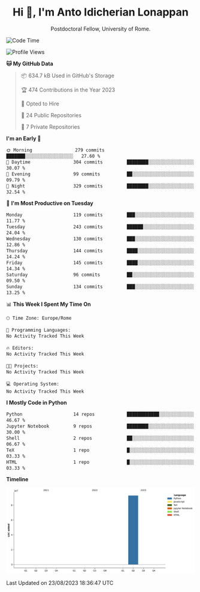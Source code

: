 
<h1 align="center">Hi 👋, I'm Anto Idicherian Lonappan</h1>
<p align="center">Postdoctoral Fellow, University of Rome. </p>


<!--START_SECTION:waka-->
![Code Time](http://img.shields.io/badge/Code%20Time-402%20hrs%2017%20mins-blue)

![Profile Views](http://img.shields.io/badge/Profile%20Views-0-blue)

**🐱 My GitHub Data** 

> 📦 634.7 kB Used in GitHub's Storage 
 > 
> 🏆 474 Contributions in the Year 2023
 > 
> 💼 Opted to Hire
 > 
> 📜 24 Public Repositories 
 > 
> 🔑 7 Private Repositories 
 > 
**I'm an Early 🐤** 

```text
🌞 Morning                279 commits         ███████░░░░░░░░░░░░░░░░░░   27.60 % 
🌆 Daytime                304 commits         ████████░░░░░░░░░░░░░░░░░   30.07 % 
🌃 Evening                99 commits          ██░░░░░░░░░░░░░░░░░░░░░░░   09.79 % 
🌙 Night                  329 commits         ████████░░░░░░░░░░░░░░░░░   32.54 % 
```
📅 **I'm Most Productive on Tuesday** 

```text
Monday                   119 commits         ███░░░░░░░░░░░░░░░░░░░░░░   11.77 % 
Tuesday                  243 commits         ██████░░░░░░░░░░░░░░░░░░░   24.04 % 
Wednesday                130 commits         ███░░░░░░░░░░░░░░░░░░░░░░   12.86 % 
Thursday                 144 commits         ████░░░░░░░░░░░░░░░░░░░░░   14.24 % 
Friday                   145 commits         ████░░░░░░░░░░░░░░░░░░░░░   14.34 % 
Saturday                 96 commits          ██░░░░░░░░░░░░░░░░░░░░░░░   09.50 % 
Sunday                   134 commits         ███░░░░░░░░░░░░░░░░░░░░░░   13.25 % 
```


📊 **This Week I Spent My Time On** 

```text
🕑︎ Time Zone: Europe/Rome

💬 Programming Languages: 
No Activity Tracked This Week

🔥 Editors: 
No Activity Tracked This Week

🐱‍💻 Projects: 
No Activity Tracked This Week

💻 Operating System: 
No Activity Tracked This Week
```

**I Mostly Code in Python** 

```text
Python                   14 repos            ████████████░░░░░░░░░░░░░   46.67 % 
Jupyter Notebook         9 repos             ████████░░░░░░░░░░░░░░░░░   30.00 % 
Shell                    2 repos             ██░░░░░░░░░░░░░░░░░░░░░░░   06.67 % 
TeX                      1 repo              █░░░░░░░░░░░░░░░░░░░░░░░░   03.33 % 
HTML                     1 repo              █░░░░░░░░░░░░░░░░░░░░░░░░   03.33 % 
```



**Timeline**

![Lines of Code chart](https://raw.githubusercontent.com/antolonappan/antolonappan/main/assets/bar_graph.png)


 Last Updated on 23/08/2023 18:36:47 UTC
<!--END_SECTION:waka-->
